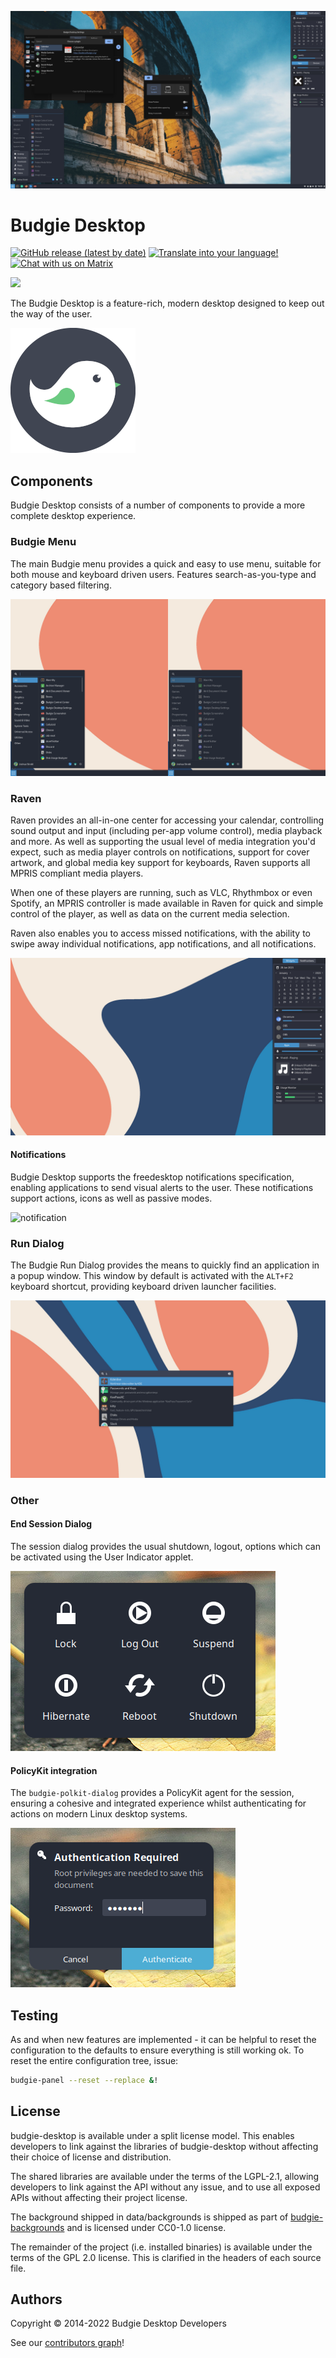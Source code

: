 ![main_desktop](https://github.com/BuddiesOfBudgie/budgie-desktop/raw/main/.github/screenshots/MainDesktop.jpg)

# Budgie Desktop

[![GitHub release (latest by date)](https://img.shields.io/github/v/release/BuddiesOfBudgie/budgie-desktop)](https://github.com/BuddiesOfBudgie/budgie-desktop/releases)
[![Translate into your language!](https://img.shields.io/badge/help%20translate-Transifex-4AB)](https://www.transifex.com/buddiesofbudgie/budgie-10)
[![Chat with us on Matrix](https://img.shields.io/badge/chat-on%20Matrix-%230098D4)](https://matrix.to/#/#buddies-of-budgie:matrix.org)

[![](https://opencollective.com/buddies-of-budgie/tiers/backer.svg?avatarHeight=96)](https://opencollective.com/buddies-of-budgie)

The Budgie Desktop is a feature-rich, modern desktop designed to keep out the way of the user.

![Budgie logo](https://github.com/BuddiesOfBudgie/budgie-desktop/raw/main/.github/logo.png)

## Components

Budgie Desktop consists of a number of components to provide a more complete desktop experience.

### Budgie Menu

The main Budgie menu provides a quick and easy to use menu, suitable for both mouse and keyboard driven users. Features search-as-you-type and category based filtering.

![main_menu](https://github.com/BuddiesOfBudgie/budgie-desktop/raw/main/.github/screenshots/BudgieMenu.png)

### Raven

Raven provides an all-in-one center for accessing your calendar, controlling sound output and input (including per-app volume control), media playback and more. As well as supporting the usual level of media integration you'd expect, such as media player controls on notifications, support for cover artwork, and global media key support for keyboards, Raven supports all MPRIS compliant media players.

When one of these players are running, such as VLC, Rhythmbox or even Spotify, an MPRIS controller is made available in Raven for quick and simple control of the player, as well as data on the current media selection.

Raven also enables you to access missed notifications, with the ability to swipe away individual notifications, app notifications, and all notifications.

![raven](https://github.com/BuddiesOfBudgie/budgie-desktop/raw/main/.github/screenshots/Raven-WidgetView.jpg)

#### Notifications

Budgie Desktop supports the freedesktop notifications specification, enabling applications to send visual alerts to the user. These notifications support actions, icons as well as passive modes.

![notification](https://github.com/BuddiesOfBudgie/budgie-desktop/raw/main/.github/screenshots/Notification.png)

### Run Dialog

The Budgie Run Dialog provides the means to quickly find an application in a popup window. This window by default is activated with the `ALT+F2` keyboard shortcut, providing keyboard driven launcher facilities.

![run_dialog](https://github.com/BuddiesOfBudgie/budgie-desktop/raw/main/.github/screenshots/BudgieRunDialog.jpg)

### Other

#### End Session Dialog

The session dialog provides the usual shutdown, logout, options which can be activated using the User Indicator applet.

![end_session_dialog](https://github.com/BuddiesOfBudgie/budgie-desktop/raw/main/.github/screenshots/EndSession.png)

#### PolicyKit integration

The `budgie-polkit-dialog` provides a PolicyKit agent for the session, ensuring a cohesive and integrated experience whilst authenticating for actions on modern Linux desktop systems.

![budgie_polkit](https://github.com/BuddiesOfBudgie/budgie-desktop/raw/main/.github/screenshots/Polkit.png)

## Testing

As and when new features are implemented - it can be helpful to reset the configuration to the defaults to ensure everything is still working ok. To reset the entire configuration tree, issue:

```bash
budgie-panel --reset --replace &!
```

## License

budgie-desktop is available under a split license model. This enables developers to link against the libraries of budgie-desktop without affecting their choice of license and distribution.

The shared libraries are available under the terms of the LGPL-2.1, allowing developers to link against the API without any issue, and to use all exposed APIs without affecting their project license.

The background shipped in data/backgrounds is shipped as part of [budgie-backgrounds](https://github.com/BuddiesOfBudgie/budgie-backgrounds) and is licensed under CC0-1.0 license.

The remainder of the project (i.e. installed binaries) is available under the terms of the GPL 2.0 license. This is clarified in the headers of each source file.

## Authors

Copyright © 2014-2022 Budgie Desktop Developers

See our [contributors graph](https://github.com/BuddiesOfBudgie/budgie-desktop/graphs/contributors)!
